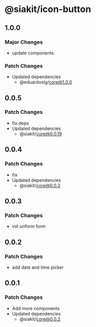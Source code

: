 # @siakit/icon-button

## 1.0.0

### Major Changes

- update components

### Patch Changes

- Updated dependencies
  - @eduardoslg/core@1.0.0

## 0.0.5

### Patch Changes

- fix deps
- Updated dependencies
  - @siakit/core@0.0.19

## 0.0.4

### Patch Changes

- fix
- Updated dependencies
  - @siakit/core@0.0.3

## 0.0.3

### Patch Changes

- init unform form

## 0.0.2

### Patch Changes

- add date and time picker

## 0.0.1

### Patch Changes

- Add more components
- Updated dependencies
  - @siakit/core@0.0.2
